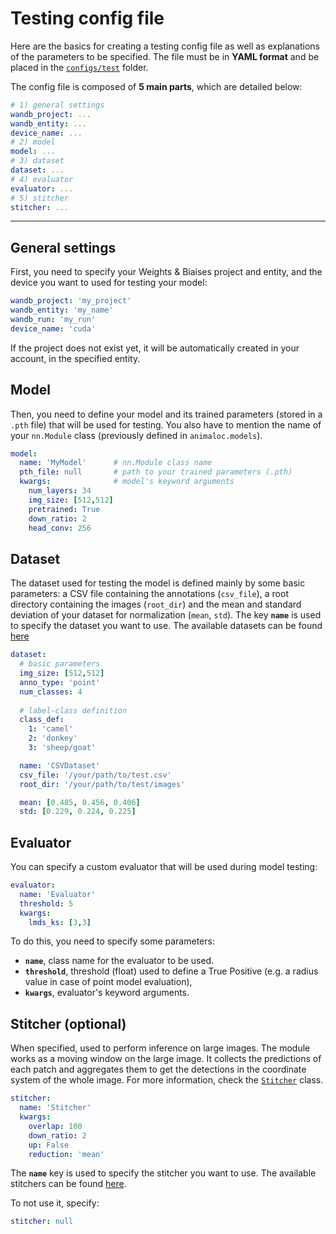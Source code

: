 # Testing config file

Here are the basics for creating a testing config file as well as explanations of the parameters to be specified. The file must be in **YAML format** and be placed in the [`configs/test`](https://github.com/Alexandre-Delplanque/HerdNet/tree/main/configs/test) folder.

The config file is composed of **5 main parts**, which are detailed below:
```yaml
# 1) general settings
wandb_project: ...
wandb_entity: ...
device_name: ...
# 2) model
model: ...
# 3) dataset
dataset: ...
# 4) evaluator
evaluator: ...
# 5) stitcher
stitcher: ...
```


---

## General settings
First, you need to specify your Weights & Biaises project and entity, and the device you want to used for testing your model:
```yaml
wandb_project: 'my_project'
wandb_entity: 'my_name'
wandb_run: 'my_run'
device_name: 'cuda'
```
If the project does not exist yet, it will be automatically created in your account, in the specified entity.

## Model
Then, you need to define your model and its trained parameters (stored in a `.pth` file) that will be used for testing. You also have to mention the name of your `nn.Module` class (previously defined in `animaloc.models`).

```yaml
model: 
  name: 'MyModel'      # nn.Module class name
  pth_file: null       # path to your trained parameters (.pth)
  kwargs:              # model's keyword arguments
    num_layers: 34
    img_size: [512,512]
    pretrained: True
    down_ratio: 2
    head_conv: 256
```

## Dataset
The dataset used for testing the model is defined mainly by some basic parameters: a CSV file containing the annotations (`csv_file`), a root directory containing the images (`root_dir`) and the mean and standard deviation of your dataset for normalization (`mean`, `std`). The key **`name`** is used to specify the dataset you want to use. The available datasets can be found [here](https://github.com/Alexandre-Delplanque/HerdNet/tree/main/animaloc/datasets)

```yaml
dataset:
  # basic parameters
  img_size: [512,512]
  anno_type: 'point'
  num_classes: 4
  
  # label-class definition
  class_def:
    1: 'camel'
    2: 'donkey'
    3: 'sheep/goat'

  name: 'CSVDataset'
  csv_file: '/your/path/to/test.csv'
  root_dir: '/your/path/to/test/images'

  mean: [0.485, 0.456, 0.406] 
  std: [0.229, 0.224, 0.225] 
```

## Evaluator
You can specify a custom evaluator that will be used during model testing:

```yaml 
evaluator:
  name: 'Evaluator'
  threshold: 5
  kwargs:
    lmds_ks: [3,3]
```

To do this, you need to specify some parameters:

* **`name`**, class name for the evaluator to be used.
* **`threshold`**, threshold (float) used to define a True Positive (e.g. a radius value in case of point model evaluation),
* **`kwargs`**, evaluator's keyword arguments.

## Stitcher (optional)
When specified, used to perform inference on large images. The module works as a moving window on the large image. It collects the predictions of each patch and aggregates them to get the detections in the coordinate system of the whole image. For more information, check the [`Stitcher`](https://github.com/Alexandre-Delplanque/HerdNet/blob/main/animaloc/eval/stitchers.py#L38) class.

```yaml 
stitcher:
  name: 'Stitcher'
  kwargs:
    overlap: 100
    down_ratio: 2
    up: False
    reduction: 'mean'
```

The **`name`** key is used to specify the stitcher you want to use. The available stitchers can be found [here](https://github.com/Alexandre-Delplanque/HerdNet/blob/main/animaloc/eval/stitchers.py).

To not use it, specify:

```yaml 
stitcher: null
```